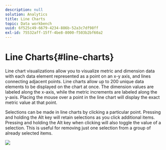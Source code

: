 ```yaml
---
description: null
solution: Analytics
title: Line Charts
topic: Data workbench
uuid: 6f525c49-6679-4234-886b-52a3c7df98ff
exl-id: 75532aff-15ff-4be8-8000-f503b2bf60a2
---
```

# Line Charts{#line-charts}

Line chart visualizations allow you to visualize metric and dimension data with each data element represented as a point on an x-y axis, and lines connecting adjacent points. Line charts allow up to 200 unique data elements to be displayed on the chart at once. The dimension values are labeled along the x-axis, while the metric increments are labeled along the y-axis. Placing the mouse over a point in the line chart will display the exact metric value at that point.

Selections can be made in line charts by clicking a particular point. Pressing and holding the Alt key will retain selections as you click additional items. Pressing and holding the Alt key when clicking will also toggle the value of a selection. This is useful for removing just one selection from a group of already selected items.

![](assets/line_chart.png)
